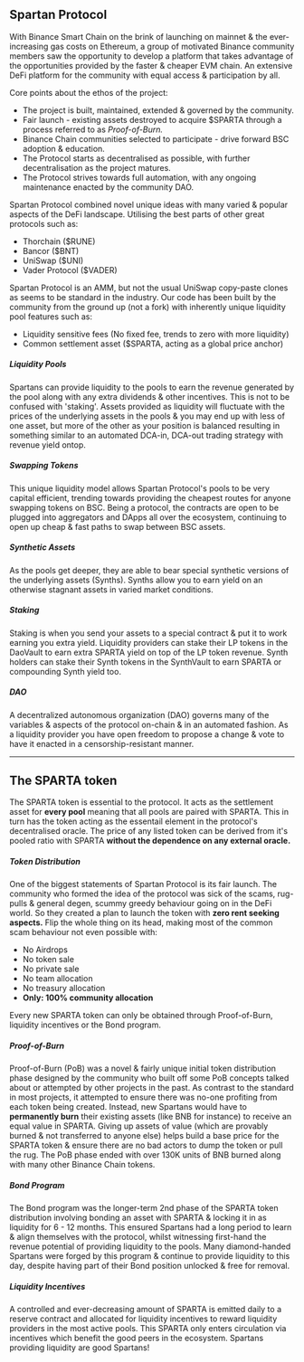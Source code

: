 ## Spartan Protocol

With Binance Smart Chain on the brink of launching on mainnet & the ever-increasing gas costs on Ethereum, a group of motivated Binance community members saw the opportunity to develop a platform that takes advantage of the opportunities provided by the faster & cheaper EVM chain. An extensive DeFi platform for the community with equal access & participation by all.

Core points about the ethos of the project:

- The project is built, maintained, extended & governed by the community.
- Fair launch - existing assets destroyed to acquire $SPARTA through a process referred to as _Proof-of-Burn._
- Binance Chain communities selected to participate - drive forward BSC adoption & education.
- The Protocol starts as decentralised as possible, with further decentralisation as the project matures.
- The Protocol strives towards full automation, with any ongoing maintenance enacted by the community DAO.

Spartan Protocol combined novel unique ideas with many varied & popular aspects of the DeFi landscape. Utilising the best parts of other great protocols such as:

- Thorchain ($RUNE)
- Bancor ($BNT)
- UniSwap ($UNI)
- Vader Protocol ($VADER)

Spartan Protocol is an AMM, but not the usual UniSwap copy-paste clones as seems to be standard in the industry. Our code has been built by the community from the ground up (not a fork) with inherently unique liquidity pool features such as:

- Liquidity sensitive fees (No fixed fee, trends to zero with more liquidity)
- Common settlement asset ($SPARTA, acting as a global price anchor)

##### Liquidity Pools

Spartans can provide liquidity to the pools to earn the revenue generated by the pool along with any extra dividends & other incentives. This is not to be confused with 'staking'. Assets provided as liquidity will fluctuate with the prices of the underlying assets in the pools & you may end up with less of one asset, but more of the other as your position is balanced resulting in something similar to an automated DCA-in, DCA-out trading strategy with revenue yield ontop.

##### Swapping Tokens

This unique liquidity model allows Spartan Protocol's pools to be very capital efficient, trending towards providing the cheapest routes for anyone swapping tokens on BSC. Being a protocol, the contracts are open to be plugged into aggregators and DApps all over the ecosystem, continuing to open up cheap & fast paths to swap between BSC assets.

##### Synthetic Assets

As the pools get deeper, they are able to bear special synthetic versions of the underlying assets (Synths). Synths allow you to earn yield on an otherwise stagnant assets in varied market conditions.

##### Staking

Staking is when you send your assets to a special contract & put it to work earning you extra yield. Liquidity providers can stake their LP tokens in the DaoVault to earn extra SPARTA yield on top of the LP token revenue. Synth holders can stake their Synth tokens in the SynthVault to earn SPARTA or compounding Synth yield too.

##### DAO

A decentralized autonomous organization (DAO) governs many of the variables & aspects of the protocol on-chain & in an automated fashion. As a liquidity provider you have open freedom to propose a change & vote to have it enacted in a censorship-resistant manner.

---

## The SPARTA token

The SPARTA token is essential to the protocol. It acts as the settlement asset for **every pool** meaning that all pools are paired with SPARTA. This in turn has the token acting as the essentail element in the protocol's decentralised oracle. The price of any listed token can be derived from it's pooled ratio with SPARTA **without the dependence on any external oracle.**

##### Token Distribution

One of the biggest statements of Spartan Protocol is its fair launch. The community who formed the idea of the protocol was sick of the scams, rug-pulls & general degen, scummy greedy behaviour going on in the DeFi world. So they created a plan to launch the token with **zero rent seeking aspects.** Flip the whole thing on its head, making most of the common scam behaviour not even possible with:

- No Airdrops
- No token sale
- No private sale
- No team allocation
- No treasury allocation
- **Only: 100% community allocation**

Every new SPARTA token can only be obtained through Proof-of-Burn, liquidity incentives or the Bond program.

##### Proof-of-Burn

Proof-of-Burn (PoB) was a novel & fairly unique initial token distribution phase designed by the community who built off some PoB concepts talked about or attempted by other projects in the past. As contrast to the standard in most projects, it attempted to ensure there was no-one profiting from each token being created. Instead, new Spartans would have to **permanently burn** their existing assets (like BNB for instance) to receive an equal value in SPARTA. Giving up assets of value (which are provably burned & not transferred to anyone else) helps build a base price for the SPARTA token & ensure there are no bad actors to dump the token or pull the rug. The PoB phase ended with over 130K units of BNB burned along with many other Binance Chain tokens.

##### Bond Program

The Bond program was the longer-term 2nd phase of the SPARTA token distribution involving bonding an asset with SPARTA & locking it in as liquidity for 6 - 12 months. This ensured Spartans had a long period to learn & align themselves with the protocol, whilst witnessing first-hand the revenue potential of providing liquidity to the pools. Many diamond-handed Spartans were forged by this program & continue to provide liquidity to this day, despite having part of their Bond position unlocked & free for removal.

##### Liquidity Incentives

A controlled and ever-decreasing amount of SPARTA is emitted daily to a reserve contract and allocated for liquidity incentives to reward liquidity providers in the most active pools. This SPARTA only enters circulation via incentives which benefit the good peers in the ecosystem. Spartans providing liquidity are good Spartans!